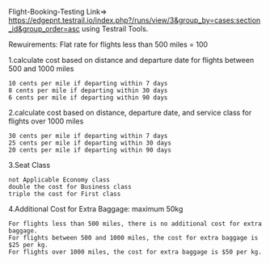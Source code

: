 Flight-Booking-Testing
Link=> https://edgepnt.testrail.io/index.php?/runs/view/3&group_by=cases:section_id&group_order=asc
using Testrail Tools.



Rewuirements:
Flat rate for flights less than 500 miles = 100

1.calculate cost based on distance and departure date for flights between 500 and 1000 miles

	10 cents per mile if departing within 7 days
	8 cents per mile if departing within 30 days
	6 cents per mile if departing within 90 days

2.calculate cost based on distance, departure date, and service class for flights over 1000 miles

	30 cents per mile if departing within 7 days
	25 cents per mile if departing within 30 days
	20 cents per mile if departing within 90 days

3.Seat Class

	not Applicable Economy class
	double the cost for Business class
	triple the cost for First class

4.Additional Cost for Extra Baggage: maximum 50kg

	For flights less than 500 miles, there is no additional cost for extra baggage.
	For flights between 500 and 1000 miles, the cost for extra baggage is $25 per kg.
	For flights over 1000 miles, the cost for extra baggage is $50 per kg.

